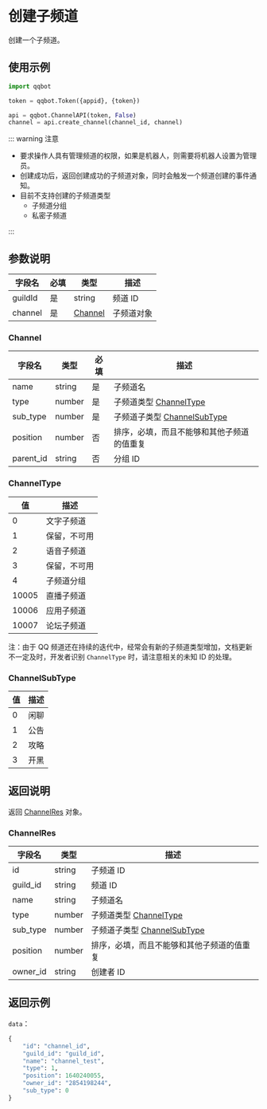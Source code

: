 # 创建子频道

创建一个子频道。
<Warnning />

## 使用示例

```python
import qqbot

token = qqbot.Token({appid}, {token})

api = qqbot.ChannelAPI(token, False)
channel = api.create_channel(channel_id, channel)
```

::: warning 注意

- 要求操作人具有管理频道的权限，如果是机器人，则需要将机器人设置为管理员。
- 创建成功后，返回创建成功的子频道对象，同时会触发一个频道创建的事件通知。
- 目前不支持创建的子频道类型
    - 子频道分组
    - 私密子频道

:::

## 参数说明

| 字段名  | 必填 | 类型                | 描述       |
| ------- | ---- | ------------------- | ---------- |
| guildId | 是   | string              | 频道 ID    |
| channel | 是   | [Channel](#channel) | 子频道对象 |

### Channel

| 字段名    | 类型   | 必填 | 描述                                           |
| --------- | ------ | ---- | ---------------------------------------------- |
| name      | string | 是   | 子频道名                                       |
| type      | number | 是   | 子频道类型 [ChannelType](#channeltype)         |
| sub_type  | number | 是   | 子频道子类型 [ChannelSubType](#channelsubtype) |
| position  | number | 否   | 排序，必填，而且不能够和其他子频道的值重复     |
| parent_id | string | 否   | 分组 ID                                        |

### ChannelType

| 值    | 描述         |
| ----- | ------------ |
| 0     | 文字子频道   |
| 1     | 保留，不可用 |
| 2     | 语音子频道   |
| 3     | 保留，不可用 |
| 4     | 子频道分组   |
| 10005 | 直播子频道   |
| 10006 | 应用子频道   |
| 10007 | 论坛子频道   |

注：由于 QQ 频道还在持续的迭代中，经常会有新的子频道类型增加，文档更新不一定及时，开发者识别 `ChannelType` 时，请注意相关的未知 ID 的处理。

### ChannelSubType

| 值  | 描述 |
| --- | ---- |
| 0   | 闲聊 |
| 1   | 公告 |
| 2   | 攻略 |
| 3   | 开黑 |

## 返回说明

返回 [ChannelRes](#channelres) 对象。

### ChannelRes

| 字段名    | 类型   | 描述                                           |
| --------- | ------ | ---------------------------------------------- |
| id        | string | 子频道 ID                                      |
| guild_id  | string | 频道 ID                                        |
| name      | string | 子频道名                                       |
| type      | number | 子频道类型 [ChannelType](#channeltype)         |
| sub_type  | number | 子频道子类型 [ChannelSubType](#channelsubtype) |
| position  | number | 排序，必填，而且不能够和其他子频道的值重复     |
| owner_id | string | 创建者 ID                                        |

## 返回示例

`data`：

```python
{
    "id": "channel_id",
    "guild_id": "guild_id",
    "name": "channel_test",
    "type": 1,
    "position": 1640240055,
    "owner_id": "2854198244",
    "sub_type": 0
}
```
